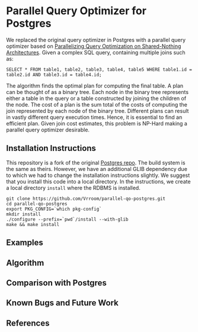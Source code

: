 # Parallel Query Optimizer for Postgres

We replaced the original query optimizer in Postgres with a parallel query optimizer based on [Parallelizing Query Optimization on Shared-Nothing Architectures](https://github.com/Vrroom/parallel-qo-postgres/blob/master/p660-trummer.pdf). Given a complex SQL query, containing multiple joins such as: 

```
SELECT * FROM table1, table2, table3, table4, table5 WHERE table1.id = table2.id AND table3.id = table4.id;
```

The algorithm finds the optimal plan for computing the final table. A plan can be thought of as a binary tree. Each node in the binary tree represents either a table in the query or a table constructed by joining the children of the node. The cost of a plan is the sum total of the costs of computing the join represented by each node of the binary tree. Different plans can result in vastly different query execution times. Hence, it is essential to find an efficient plan. Given join cost estimates, this problem is NP-Hard making a parallel query optimizer desirable.

## Installation Instructions

This repository is a fork of the original [Postgres repo](https://github.com/postgres/postgres). The build system is the same as theirs. However, we have an additional GLIB dependency due to which we had to change the installation instructions slightly. We suggest that you install this code into a local directory. In the instructions, we create a local directory `install` where the RDBMS is installed.

```
git clone https://github.com/Vrroom/parallel-qo-postgres.git
cd parallel-qo-postgres
export PKG_CONFIG=`which pkg-config`
mkdir install
./configure --prefix=`pwd`/install --with-glib
make && make install
```

## Examples

## Algorithm

## Comparison with Postgres

## Known Bugs and Future Work

## References
